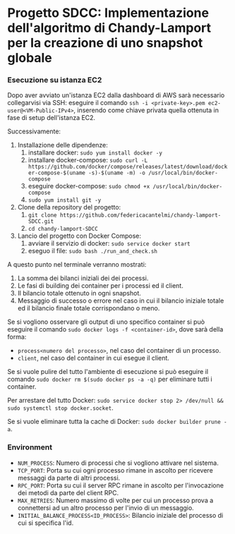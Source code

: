 # Progetto SDCC: Implementazione dell'algoritmo di Chandy-Lamport per la creazione di uno snapshot globale

### Esecuzione su istanza EC2
Dopo aver avviato un'istanza EC2 dalla dashboard di AWS sarà necessario collegarvisi via SSH: eseguire il comando `ssh -i <private-key>.pem ec2-user@<VM-Public-IPv4>`, inserendo come chiave privata quella ottenuta in fase di setup dell'istanza EC2.

Successivamente:
1. Installazione delle dipendenze:
   1. installare docker: `sudo yum install docker -y`
   2. installare docker-compose: `sudo curl -L https://github.com/docker/compose/releases/latest/download/docker-compose-$(uname -s)-$(uname -m) -o /usr/local/bin/docker-compose`
   3. eseguire docker-compose: `sudo chmod +x /usr/local/bin/docker-compose`
   4. `sudo yum install git -y`
2. Clone della repository del progetto:
   1. `git clone https://github.com/federicacantelmi/chandy-lamport-SDCC.git`
   2. `cd chandy-lamport-SDCC`
3. Lancio del progetto con Docker Compose:
   1. avviare il servizio di docker: `sudo service docker start`
   2. eseguo il file: `sudo bash ./run_and_check.sh`

A questo punto nel terminale verranno mostrati:
1. La somma dei bilanci iniziali dei dei processi.
2. Le fasi di building dei container per i processi ed il client.
3. Il bilancio totale ottenuto in ogni snapshot.
4. Messaggio di successo o errore nel caso in cui il bilancio iniziale totale ed il bilancio finale totale corrispondano o meno.

Se si vogliono osservare gli output di uno specifico container si può eseguire il comando `sudo docker logs -f <container-id>`, dove <container-id> sarà della forma:
- `process<numero del processo>`, nel caso del container di un processo.
- `client`, nel caso del container in cui esegue il client.

Se si vuole pulire del tutto l'ambiente di esecuzione si può eseguire il comando `sudo docker rm $(sudo docker ps -a -q)`
per eliminare tutti i container.

Per arrestare del tutto Docker: `sudo service docker stop 2> /dev/null && sudo systemctl stop docker.socket`.

Se si vuole eliminare tutta la cache di Docker: `sudo docker builder prune -a`.


### Environment
- `NUM_PROCESS`: Numero di processi che si vogliono attivare nel sistema.
- `TCP_PORT`: Porta su cui ogni processo rimane in ascolto per ricevere messaggi da parte di altri processi.
- `RPC_PORT`: Porta su cui il server RPC rimane in ascolto per l'invocazione dei metodi da parte del client RPC.
- `MAX_RETRIES`: Numero massimo di volte per cui un processo prova a connettersi ad un altro processo per l'invio di un messaggio.
- `INITIAL_BALANCE_PROCESS<ID_PROCESS>`: Bilancio iniziale del processo di cui si specifica l'id.
